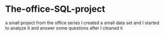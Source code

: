 # The-office-SQL-project
a small project from the office series I created a small data set and I started to analyze it and answer some questions after I cleaned it
